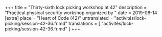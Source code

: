 +++
title = "Thirty-sixth lock picking workshop at 42"
description = "Practical physical security workshop organized by "
date = 2019-08-14
[extra]
place = "Heart of Code (42)"
untranslated = "activités/lock-picking/session-42-36.fr.md"
translations = [
    "activités/lock-picking/session-42-36.fr.md"
]
+++
